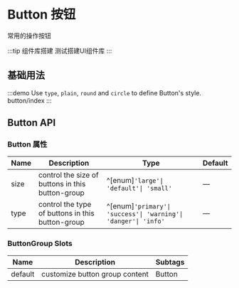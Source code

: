 # Button 按钮

常用的操作按钮

:::tip 组件库搭建
测试搭建UI组件库
:::

## 基础用法

:::demo Use `type`, `plain`, `round` and `circle` to define Button's style.
button/index
:::

## Button API

### Button 属性

| Name | Description                                      | Type                                                           | Default |
| ---- | ------------------------------------------------ | -------------------------------------------------------------- | ------- |
| size | control the size of buttons in this button-group | ^[enum]`'large'\| 'default'\| 'small'`                         | —       |
| type | control the type of buttons in this button-group | ^[enum]`'primary'\| 'success'\| 'warning'\| 'danger'\| 'info'` | —       |

### ButtonGroup Slots

| Name    | Description                    | Subtags |
| ------- | ------------------------------ | ------- |
| default | customize button group content | Button  |
